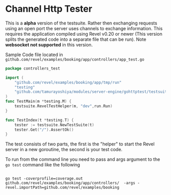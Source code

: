 # Channel Http Tester
This is a **alpha** version of the testsuite. Rather then exchanging requests using an open port
the server uses channels to exchange information. This 
requires the application compiled using Revel v0.20 or newer (This version splits the generated
code into a separate file that can be run). Note **websocket not supported** in this version.   



Sample Code file located in `github.com/revel/examples/booking/app/controllers/app_test.go` 
```go
package controllers_test

import (
	"github.com/revel/examples/booking/app/tmp/run"
	"testing"
	"github.com/tamurayoshiya/modules/server-engine/gohttptest/testsuite"
)
func TestMain(m *testing.M) {
	testsuite.RevelTestHelper(m, "dev",run.Run)
}

func TestIndex(t *testing.T) {
	tester := testsuite.NewTestSuite(t)
	tester.Get("/").AssertOk()
}

```

The test consists of two parts, the first is the "helper" to start the Revel server in a new 
goroutine, the second is your test code. 

To run from the command line you need to pass and args argument to 
the `go test` command like the following 
```commandline

go test -coverprofile=coverage.out github.com/revel/examples/booking/app/controllers/  -args -revel.importPath=github.com/revel/examples/booking

``` 

 
 
